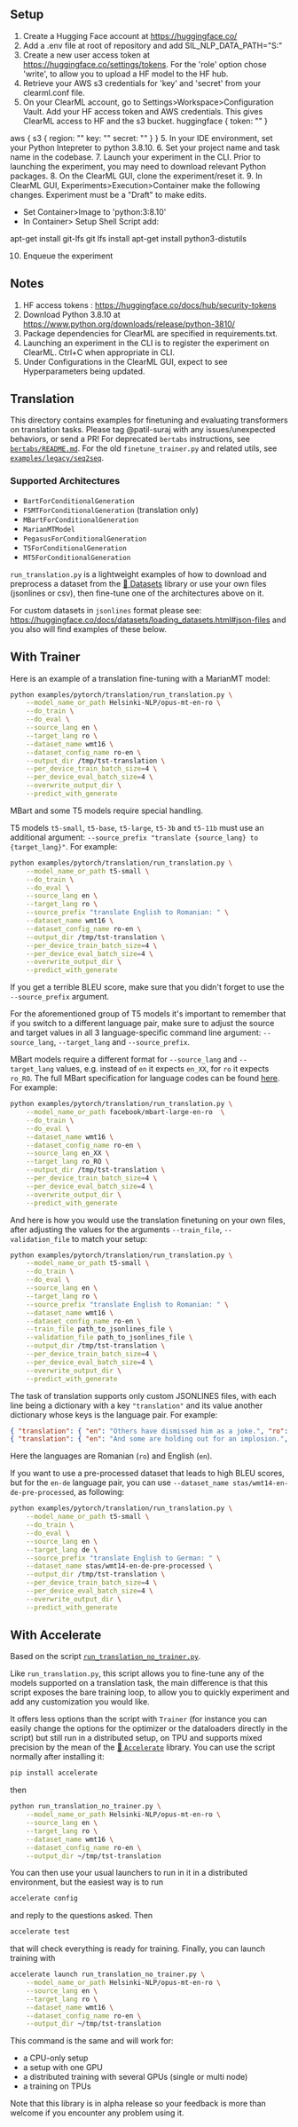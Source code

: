 <!---
Copyright 2020 The HuggingFace Team. All rights reserved.

Licensed under the Apache License, Version 2.0 (the "License");
you may not use this file except in compliance with the License.
You may obtain a copy of the License at

    http://www.apache.org/licenses/LICENSE-2.0

Unless required by applicable law or agreed to in writing, software
distributed under the License is distributed on an "AS IS" BASIS,
WITHOUT WARRANTIES OR CONDITIONS OF ANY KIND, either express or implied.
See the License for the specific language governing permissions and
limitations under the License.
-->
## Setup
1. Create a Hugging Face account at https://huggingface.co/ 
2. Add a .env file at root of repository and add SIL_NLP_DATA_PATH="S:"
3. Create a new user access token at https://huggingface.co/settings/tokens. For the 'role' option chose 'write',
to allow you to upload a HF model to the HF hub.
4. Retrieve your AWS s3 credentials for 'key' and 'secret' from your clearml.conf file. 
5. On your ClearML account, go to Settings>Workspace>Configuration Vault. Add your HF access token and AWS credentials. 
This gives ClearML access to HF and the s3 bucket.
huggingface {
    token: "<your token>"
}	

aws {
    s3 {
        region: ""
        key: "<your key>"
        secret: "<your token>"
        }
    }
5. In your IDE environment, set your Python Intepreter to python 3.8.10. 
6. Set your project name and task name in the codebase.
7. Launch your experiment in the CLI. Prior to launching the experiment, you may need to download relevant Python packages.
8. On the ClearML GUI, clone the experiment/reset it. 
9. In ClearML GUI, Experiments>Execution>Container make the following changes. Experiment must be a "Draft" to make edits.
- Set Container>Image to 'python:3:8.10'
- In Container> Setup Shell Script add:

apt-get install git-lfs
git lfs install
apt-get install python3-distutils

10. Enqueue the experiment

## Notes
1. HF access tokens : https://huggingface.co/docs/hub/security-tokens
2. Download Python 3.8.10 at https://www.python.org/downloads/release/python-3810/
3. Package dependencies for ClearML are specified in requirements.txt.
4. Launching an experiment in the CLI is to register the experiment on ClearML. Ctrl+C when appropriate in CLI. 
5. Under Configurations in the ClearML GUI, expect to see Hyperparameters being updated.


## Translation

This directory contains examples for finetuning and evaluating transformers on translation tasks.
Please tag @patil-suraj with any issues/unexpected behaviors, or send a PR!
For deprecated `bertabs` instructions, see [`bertabs/README.md`](https://github.com/huggingface/transformers/blob/main/examples/research_projects/bertabs/README.md).
For the old `finetune_trainer.py` and related utils, see [`examples/legacy/seq2seq`](https://github.com/huggingface/transformers/blob/main/examples/legacy/seq2seq).

### Supported Architectures

- `BartForConditionalGeneration`
- `FSMTForConditionalGeneration` (translation only)
- `MBartForConditionalGeneration`
- `MarianMTModel`
- `PegasusForConditionalGeneration`
- `T5ForConditionalGeneration`
- `MT5ForConditionalGeneration`

`run_translation.py` is a lightweight examples of how to download and preprocess a dataset from the [🤗 Datasets](https://github.com/huggingface/datasets) library or use your own files (jsonlines or csv), then fine-tune one of the architectures above on it.

For custom datasets in `jsonlines` format please see: https://huggingface.co/docs/datasets/loading_datasets.html#json-files
and you also will find examples of these below.


## With Trainer

Here is an example of a translation fine-tuning with a MarianMT model:

```bash
python examples/pytorch/translation/run_translation.py \
    --model_name_or_path Helsinki-NLP/opus-mt-en-ro \
    --do_train \
    --do_eval \
    --source_lang en \
    --target_lang ro \
    --dataset_name wmt16 \
    --dataset_config_name ro-en \
    --output_dir /tmp/tst-translation \
    --per_device_train_batch_size=4 \
    --per_device_eval_batch_size=4 \
    --overwrite_output_dir \
    --predict_with_generate
```

MBart and some T5 models require special handling.

T5 models `t5-small`, `t5-base`, `t5-large`, `t5-3b` and `t5-11b` must use an additional argument: `--source_prefix "translate {source_lang} to {target_lang}"`. For example:

```bash
python examples/pytorch/translation/run_translation.py \
    --model_name_or_path t5-small \
    --do_train \
    --do_eval \
    --source_lang en \
    --target_lang ro \
    --source_prefix "translate English to Romanian: " \
    --dataset_name wmt16 \
    --dataset_config_name ro-en \
    --output_dir /tmp/tst-translation \
    --per_device_train_batch_size=4 \
    --per_device_eval_batch_size=4 \
    --overwrite_output_dir \
    --predict_with_generate
```

If you get a terrible BLEU score, make sure that you didn't forget to use the `--source_prefix` argument.

For the aforementioned group of T5 models it's important to remember that if you switch to a different language pair, make sure to adjust the source and target values in all 3 language-specific command line argument: `--source_lang`, `--target_lang` and `--source_prefix`.

MBart models require a different format for `--source_lang` and `--target_lang` values, e.g. instead of `en` it expects `en_XX`, for `ro` it expects `ro_RO`. The full MBart specification for language codes can be found [here](https://huggingface.co/facebook/mbart-large-cc25). For example:

```bash
python examples/pytorch/translation/run_translation.py \
    --model_name_or_path facebook/mbart-large-en-ro  \
    --do_train \
    --do_eval \
    --dataset_name wmt16 \
    --dataset_config_name ro-en \
    --source_lang en_XX \
    --target_lang ro_RO \
    --output_dir /tmp/tst-translation \
    --per_device_train_batch_size=4 \
    --per_device_eval_batch_size=4 \
    --overwrite_output_dir \
    --predict_with_generate
 ```

And here is how you would use the translation finetuning on your own files, after adjusting the
values for the arguments `--train_file`, `--validation_file` to match your setup:

```bash
python examples/pytorch/translation/run_translation.py \
    --model_name_or_path t5-small \
    --do_train \
    --do_eval \
    --source_lang en \
    --target_lang ro \
    --source_prefix "translate English to Romanian: " \
    --dataset_name wmt16 \
    --dataset_config_name ro-en \
    --train_file path_to_jsonlines_file \
    --validation_file path_to_jsonlines_file \
    --output_dir /tmp/tst-translation \
    --per_device_train_batch_size=4 \
    --per_device_eval_batch_size=4 \
    --overwrite_output_dir \
    --predict_with_generate
```

The task of translation supports only custom JSONLINES files, with each line being a dictionary with a key `"translation"` and its value another dictionary whose keys is the language pair. For example:

```json
{ "translation": { "en": "Others have dismissed him as a joke.", "ro": "Alții l-au numit o glumă." } }
{ "translation": { "en": "And some are holding out for an implosion.", "ro": "Iar alții așteaptă implozia." } }
```
Here the languages are Romanian (`ro`) and English (`en`).

If you want to use a pre-processed dataset that leads to high BLEU scores, but for the `en-de` language pair, you can use `--dataset_name stas/wmt14-en-de-pre-processed`, as following:

```bash
python examples/pytorch/translation/run_translation.py \
    --model_name_or_path t5-small \
    --do_train \
    --do_eval \
    --source_lang en \
    --target_lang de \
    --source_prefix "translate English to German: " \
    --dataset_name stas/wmt14-en-de-pre-processed \
    --output_dir /tmp/tst-translation \
    --per_device_train_batch_size=4 \
    --per_device_eval_batch_size=4 \
    --overwrite_output_dir \
    --predict_with_generate
 ```

## With Accelerate

Based on the script [`run_translation_no_trainer.py`](https://github.com/huggingface/transformers/blob/main/examples/pytorch/translation/run_translationn_no_trainer.py).

Like `run_translation.py`, this script allows you to fine-tune any of the models supported on a
translation task, the main difference is that this
script exposes the bare training loop, to allow you to quickly experiment and add any customization you would like.

It offers less options than the script with `Trainer` (for instance you can easily change the options for the optimizer
or the dataloaders directly in the script) but still run in a distributed setup, on TPU and supports mixed precision by
the mean of the [🤗 `Accelerate`](https://github.com/huggingface/accelerate) library. You can use the script normally
after installing it:

```bash
pip install accelerate
```

then

```bash
python run_translation_no_trainer.py \
    --model_name_or_path Helsinki-NLP/opus-mt-en-ro \
    --source_lang en \
    --target_lang ro \
    --dataset_name wmt16 \
    --dataset_config_name ro-en \
    --output_dir ~/tmp/tst-translation
```

You can then use your usual launchers to run in it in a distributed environment, but the easiest way is to run

```bash
accelerate config
```

and reply to the questions asked. Then

```bash
accelerate test
```

that will check everything is ready for training. Finally, you can launch training with

```bash
accelerate launch run_translation_no_trainer.py \
    --model_name_or_path Helsinki-NLP/opus-mt-en-ro \
    --source_lang en \
    --target_lang ro \
    --dataset_name wmt16 \
    --dataset_config_name ro-en \
    --output_dir ~/tmp/tst-translation
```

This command is the same and will work for:

- a CPU-only setup
- a setup with one GPU
- a distributed training with several GPUs (single or multi node)
- a training on TPUs

Note that this library is in alpha release so your feedback is more than welcome if you encounter any problem using it.

